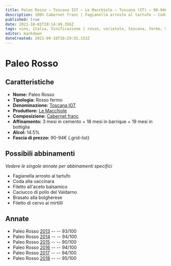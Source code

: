 ```yaml
---
title: Paleo Rosso – Toscana IGT – Le Macchiole – Toscana (IT) – 90-94€ – 2★-5★
description: 100% Cabernet franc | Fagianella arrosto al tartufo – Coda alla vaccinara – Filetto all'aceto balsamico – Caciucco di pollo – Brasato alla bolgherese – Filetto di cervo
published: true
date: 2021-10-01T20:14:49.356Z
tags: vino, italia, Vinificazione | rosso, varietale, toscana, fermo, Valutazioni | 5 stelle, cabernet franc, Fagianella arrosto al tartufo, Coda alla vaccinara, Filetto all'aceto balsamico, Caciucco di pollo, Brasato alla bolgherese, Prezzi | 90-94€
editor: markdown
dateCreated: 2021-09-18T16:29:55.153Z
---
```


# Paleo Rosso

## Caratteristiche
- **Nome:** Paleo Rosso
- **Tipologia:** Rosso fermo
- **Denominazione:** [Toscana IGT](/denominazioni/Italia/Toscana/IGT/Toscana)
- **Produttore:** [Le Macchiole](/produttori/Italia/Toscana/Le-Macchiole) 
- **Composizione:** [Cabernet franc](/vitigni/Francia/bacca-nera/cabernet-franc)
- **Affinamento:** 3 mesi in cemento + 18 mesi in barrique + 19 mesi in bottiglia
- **Alcol:** 14.5%
- **Fascia di prezzo:** 90-94€
{.grid-list}




## Possibili abbinamenti
*Vedere le singole annate per abbinamenti specifici*

- Fagianella arrosto al tartufo
- Coda alla vaccinara
- Filetto all'aceto balsamico
- Caciucco di pollo del Valdarno
- Brasato alla bolgherese
- Filetto di cervo ai mirtilli

## Annate

- Paleo Rosso [2013](vini/Italia/Toscana/Le-Macchiole/Paleo-Rosso/2013) -- <span class="star-5"></span> -- 93/100
- Paleo Rosso [2014](vini/Italia/Toscana/Le-Macchiole/Paleo-Rosso/2014) -- <span class="star-5"></span> -- 94/100
- Paleo Rosso [2015](vini/Italia/Toscana/Le-Macchiole/Paleo-Rosso/2015) -- <span class="star-4"></span> -- 90/100
- Paleo Rosso [2016](vini/Italia/Toscana/Le-Macchiole/Paleo-Rosso/2016) -- <span class="star-5"></span> -- 94/100 
- Paleo Rosso [2017](vini/Italia/Toscana/Le-Macchiole/Paleo-Rosso/2017) -- <span class="star-5"></span> -- 94/100
- Paleo Rosso [2018](vini/Italia/Toscana/Le-Macchiole/Paleo-Rosso/2018) -- <span class="star-5"></span> -- 95/100
